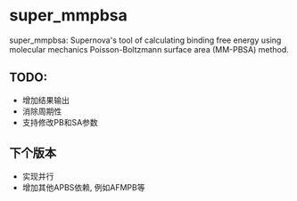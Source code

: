 # super_mmpbsa
super_mmpbsa: Supernova's tool of calculating binding free energy using 
molecular mechanics Poisson-Boltzmann surface area (MM-PBSA) method.

## TODO:
- 增加结果输出
- 消除周期性
- 支持修改PB和SA参数

## 下个版本
- 实现并行
- 增加其他APBS依赖, 例如AFMPB等
